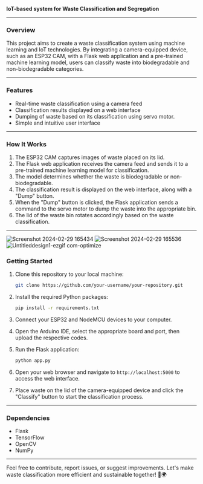**IoT-based system for Waste Classification and Segregation**

---

### Overview

This project aims to create a waste classification system using machine learning and IoT technologies. By integrating a camera-equipped device, such as an ESP32 CAM, with a Flask web application and a pre-trained machine learning model, users can classify waste into biodegradable and non-biodegradable categories.

---

### Features

- Real-time waste classification using a camera feed
- Classification results displayed on a web interface
- Dumping of waste based on its classification using servo motor.
- Simple and intuitive user interface

---

### How It Works

1. The ESP32 CAM captures images of waste placed on its lid.
2. The Flask web application receives the camera feed and sends it to a pre-trained machine learning model for classification.
3. The model determines whether the waste is biodegradable or non-biodegradable.
4. The classification result is displayed on the web interface, along with a "Dump" button.
5. When the "Dump" button is clicked, the Flask application sends a command to the servo motor to dump the waste into the appropriate bin.
6. The lid of the waste bin rotates accordingly based on the waste classification.

---

![Screenshot 2024-02-29 165434](https://github.com/Mohd-Daniyal/WasteWise-An-Iot-based-Waste-Segregation/assets/96229438/0886ef9e-de57-4f04-8552-8d2e54d1b3eb)   ![Screenshot 2024-02-29 165536](https://github.com/Mohd-Daniyal/WasteWise-An-Iot-based-Waste-Segregation/assets/96229438/7ab6a219-2d87-4bc6-a130-216d8c3475cf)
![Untitleddesign1-ezgif com-optimize](https://github.com/Mohd-Daniyal/WasteWise-An-Iot-based-Waste-Segregation/assets/96229438/76b58f35-1fee-4a29-b916-d83e8dec1436)


### Getting Started

1. Clone this repository to your local machine:


   ```bash
   git clone https://github.com/your-username/your-repository.git
   ```

2. Install the required Python packages:

   ```bash
   pip install -r requirements.txt
   ```

3. Connect your ESP32 and NodeMCU devices to your computer.

4. Open the Arduino IDE, select the appropriate board and port, then upload the respective codes.

5. Run the Flask application:

   ```bash
   python app.py
   ```

6. Open your web browser and navigate to `http://localhost:5000` to access the web interface.

7. Place waste on the lid of the camera-equipped device and click the "Classify" button to start the classification process.

---

### Dependencies

- Flask
- TensorFlow
- OpenCV
- NumPy

---

Feel free to contribute, report issues, or suggest improvements. Let's make waste classification more efficient and sustainable together! 🌱🌍
